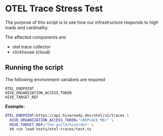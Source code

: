 # OTEL Trace Stress Test

The purpose of this script is to see how our infrastructure responds to high loads and cardinality.

The affected components are:

- otel trace collector
- clickhouse (cloud)

## Running the script

The following environment variabels are required

```
OTEL_ENDPOINT
HIVE_ORGANIZATION_ACCESS_TOKEN
HIVE_TARGET_REF
```

**Example:**

```sh
OTEL_ENDPOINT=https://api.hiveready.dev/otel/v1/traces \
  HIVE_ORGANIZATION_ACCESS_TOKEN="<REPLACE ME>" \
  HIVE_TARGET_REF="the-guild/hive/dev" \
  k6 run load-tests/otel-traces/test.ts
```
